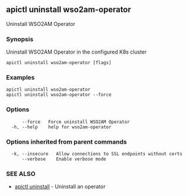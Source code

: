 ## apictl uninstall wso2am-operator

Uninstall WSO2AM Operator

### Synopsis

Uninstall WSO2AM Operator in the configured K8s cluster

```
apictl uninstall wso2am-operator [flags]
```

### Examples

```
apictl uninstall wso2am-operator
apictl uninstall wso2am-operator --force
```

### Options

```
      --force   Force uninstall WSO2AM Operator
  -h, --help    help for wso2am-operator
```

### Options inherited from parent commands

```
  -k, --insecure   Allow connections to SSL endpoints without certs
      --verbose    Enable verbose mode
```

### SEE ALSO

* [apictl uninstall](apictl_uninstall.md)	 - Uninstall an operator

